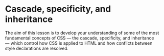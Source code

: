 # Cascade, specificity, and inheritance

The aim of this lesson is to develop your understanding of some of the most fundamental concepts of CSS — the cascade, specificity, and inheritance — which control how CSS is applied to HTML and how conflicts between style declarations are resolved.
